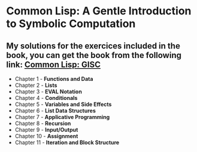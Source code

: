 # Common Lisp: A Gentle Introduction to Symbolic Computation

## My solutions for the exercices included in the book, you can get the book from the following link: [Common Lisp: GISC](https://www.cs.cmu.edu/~dst/LispBook/)

* Chapter  1 - **Functions and Data**
* Chapter  2 - **Lists**
* Chapter  3 - **EVAL Notation**
* Chapter  4 - **Conditionals**
* Chapter  5 - **Variables and Side Effects**
* Chapter  6 - **List Data Structures**
* Chapter  7 - **Applicative Programming**
* Chapter  8 - **Recursion**
* Chapter  9 - **Input/Output**
* Chapter 10 - **Assignment**
* Chapter 11 - **Iteration and Block Structure**

